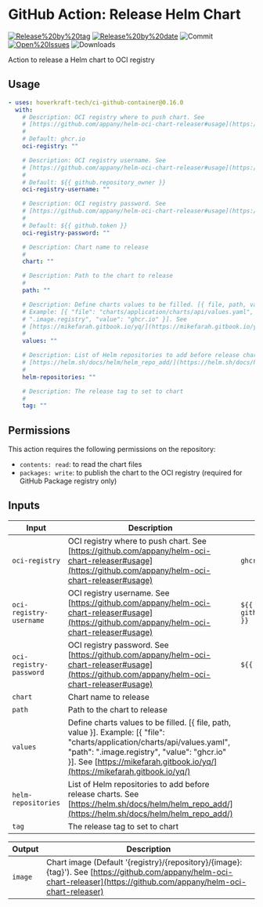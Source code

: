 <!-- start title -->

# GitHub Action: Release Helm Chart

<!-- end title -->
<!--
// jscpd:ignore-start
-->
<!-- start badges -->

<a href="https%3A%2F%2Fgithub.com%2Fhoverkraft-tech%2Fci-github-container%2Freleases%2Flatest"><img src="https://img.shields.io/github/v/release/hoverkraft-tech/ci-github-container?display_name=tag&sort=semver&logo=github&style=flat-square" alt="Release%20by%20tag" /></a>
<a href="https%3A%2F%2Fgithub.com%2Fhoverkraft-tech%2Fci-github-container%2Freleases%2Flatest"><img src="https://img.shields.io/github/release-date/hoverkraft-tech/ci-github-container?display_name=tag&sort=semver&logo=github&style=flat-square" alt="Release%20by%20date" /></a>
<img src="https://img.shields.io/github/last-commit/hoverkraft-tech/ci-github-container?logo=github&style=flat-square" alt="Commit" />
<a href="https%3A%2F%2Fgithub.com%2Fhoverkraft-tech%2Fci-github-container%2Fissues"><img src="https://img.shields.io/github/issues/hoverkraft-tech/ci-github-container?logo=github&style=flat-square" alt="Open%20Issues" /></a>
<img src="https://img.shields.io/github/downloads/hoverkraft-tech/ci-github-container/total?logo=github&style=flat-square" alt="Downloads" />

<!-- end badges -->
<!--
// jscpd:ignore-end
-->
<!-- start description -->

Action to release a Helm chart to OCI registry

<!-- end description -->
<!-- start contents -->
<!-- end contents -->

## Usage

<!-- start usage -->

```yaml
- uses: hoverkraft-tech/ci-github-container@0.16.0
  with:
    # Description: OCI registry where to push chart. See
    # [https://github.com/appany/helm-oci-chart-releaser#usage](https://github.com/appany/helm-oci-chart-releaser#usage)
    #
    # Default: ghcr.io
    oci-registry: ""

    # Description: OCI registry username. See
    # [https://github.com/appany/helm-oci-chart-releaser#usage](https://github.com/appany/helm-oci-chart-releaser#usage)
    #
    # Default: ${{ github.repository_owner }}
    oci-registry-username: ""

    # Description: OCI registry password. See
    # [https://github.com/appany/helm-oci-chart-releaser#usage](https://github.com/appany/helm-oci-chart-releaser#usage)
    #
    # Default: ${{ github.token }}
    oci-registry-password: ""

    # Description: Chart name to release
    #
    chart: ""

    # Description: Path to the chart to release
    #
    path: ""

    # Description: Define charts values to be filled. [{ file, path, value }].
    # Example: [{ "file": "charts/application/charts/api/values.yaml", "path":
    # ".image.registry", "value": "ghcr.io" }]. See
    # [https://mikefarah.gitbook.io/yq/](https://mikefarah.gitbook.io/yq/)
    #
    values: ""

    # Description: List of Helm repositories to add before release charts. See
    # [https://helm.sh/docs/helm/helm_repo_add/](https://helm.sh/docs/helm/helm_repo_add/)
    #
    helm-repositories: ""

    # Description: The release tag to set to chart
    #
    tag: ""
```

<!-- end usage -->

## Permissions

This action requires the following permissions on the repository:

- `contents: read`: to read the chart files
- `packages: write`: to publish the chart to the OCI registry (required for GitHub Package registry only)

## Inputs

<!-- start inputs -->

| **Input**                          | **Description**                                                                                                                                                                                                                                         | **Default**                                 | **Required** |
| ---------------------------------- | ------------------------------------------------------------------------------------------------------------------------------------------------------------------------------------------------------------------------------------------------------- | ------------------------------------------- | ------------ |
| <code>oci-registry</code>          | OCI registry where to push chart. See [https://github.com/appany/helm-oci-chart-releaser#usage](https://github.com/appany/helm-oci-chart-releaser#usage)                                                                                                | <code>ghcr.io</code>                        | **true**     |
| <code>oci-registry-username</code> | OCI registry username. See [https://github.com/appany/helm-oci-chart-releaser#usage](https://github.com/appany/helm-oci-chart-releaser#usage)                                                                                                           | <code>${{ github.repository_owner }}</code> | **true**     |
| <code>oci-registry-password</code> | OCI registry password. See [https://github.com/appany/helm-oci-chart-releaser#usage](https://github.com/appany/helm-oci-chart-releaser#usage)                                                                                                           | <code>${{ github.token }}</code>            | **true**     |
| <code>chart</code>                 | Chart name to release                                                                                                                                                                                                                                   |                                             | **true**     |
| <code>path</code>                  | Path to the chart to release                                                                                                                                                                                                                            |                                             | **true**     |
| <code>values</code>                | Define charts values to be filled. [{ file, path, value }]. Example: [{ "file": "charts/application/charts/api/values.yaml", "path": ".image.registry", "value": "ghcr.io" }]. See [https://mikefarah.gitbook.io/yq/](https://mikefarah.gitbook.io/yq/) |                                             | **false**    |
| <code>helm-repositories</code>     | List of Helm repositories to add before release charts. See [https://helm.sh/docs/helm/helm_repo_add/](https://helm.sh/docs/helm/helm_repo_add/)                                                                                                        |                                             | **false**    |
| <code>tag</code>                   | The release tag to set to chart                                                                                                                                                                                                                         |                                             | **true**     |

<!-- end inputs -->
<!-- start outputs -->

| **Output**         | **Description**                                                                                                                                                           |
| ------------------ | ------------------------------------------------------------------------------------------------------------------------------------------------------------------------- |
| <code>image</code> | Chart image (Default '{registry}/{repository}/{image}:{tag}'). See [https://github.com/appany/helm-oci-chart-releaser](https://github.com/appany/helm-oci-chart-releaser) |

<!-- end outputs -->
<!-- start [.github/ghadocs/examples/] -->
<!-- end [.github/ghadocs/examples/] -->
